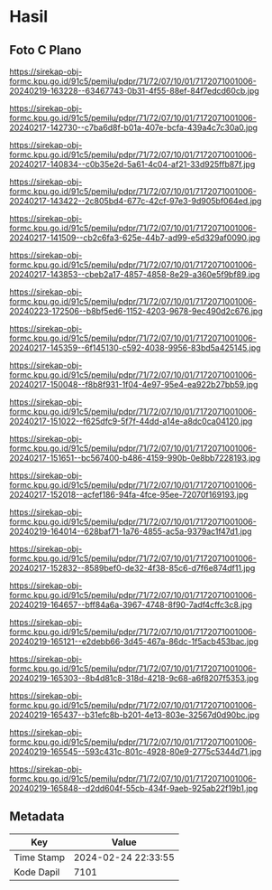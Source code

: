 # Hasil

## Foto C Plano

https://sirekap-obj-formc.kpu.go.id/91c5/pemilu/pdpr/71/72/07/10/01/7172071001006-20240219-163228--63467743-0b31-4f55-88ef-84f7edcd60cb.jpg

https://sirekap-obj-formc.kpu.go.id/91c5/pemilu/pdpr/71/72/07/10/01/7172071001006-20240217-142730--c7ba6d8f-b01a-407e-bcfa-439a4c7c30a0.jpg

https://sirekap-obj-formc.kpu.go.id/91c5/pemilu/pdpr/71/72/07/10/01/7172071001006-20240217-140834--c0b35e2d-5a61-4c04-af21-33d925ffb87f.jpg

https://sirekap-obj-formc.kpu.go.id/91c5/pemilu/pdpr/71/72/07/10/01/7172071001006-20240217-143422--2c805bd4-677c-42cf-97e3-9d905bf064ed.jpg

https://sirekap-obj-formc.kpu.go.id/91c5/pemilu/pdpr/71/72/07/10/01/7172071001006-20240217-141509--cb2c6fa3-625e-44b7-ad99-e5d329af0090.jpg

https://sirekap-obj-formc.kpu.go.id/91c5/pemilu/pdpr/71/72/07/10/01/7172071001006-20240217-143853--cbeb2a17-4857-4858-8e29-a360e5f9bf89.jpg

https://sirekap-obj-formc.kpu.go.id/91c5/pemilu/pdpr/71/72/07/10/01/7172071001006-20240223-172506--b8bf5ed6-1152-4203-9678-9ec490d2c676.jpg

https://sirekap-obj-formc.kpu.go.id/91c5/pemilu/pdpr/71/72/07/10/01/7172071001006-20240217-145359--6f145130-c592-4038-9956-83bd5a425145.jpg

https://sirekap-obj-formc.kpu.go.id/91c5/pemilu/pdpr/71/72/07/10/01/7172071001006-20240217-150048--f8b8f931-1f04-4e97-95e4-ea922b27bb59.jpg

https://sirekap-obj-formc.kpu.go.id/91c5/pemilu/pdpr/71/72/07/10/01/7172071001006-20240217-151022--f625dfc9-5f7f-44dd-a14e-a8dc0ca04120.jpg

https://sirekap-obj-formc.kpu.go.id/91c5/pemilu/pdpr/71/72/07/10/01/7172071001006-20240217-151651--bc567400-b486-4159-990b-0e8bb7228193.jpg

https://sirekap-obj-formc.kpu.go.id/91c5/pemilu/pdpr/71/72/07/10/01/7172071001006-20240217-152018--acfef186-94fa-4fce-95ee-72070f169193.jpg

https://sirekap-obj-formc.kpu.go.id/91c5/pemilu/pdpr/71/72/07/10/01/7172071001006-20240219-164014--628baf71-1a76-4855-ac5a-9379ac1f47d1.jpg

https://sirekap-obj-formc.kpu.go.id/91c5/pemilu/pdpr/71/72/07/10/01/7172071001006-20240217-152832--8589bef0-de32-4f38-85c6-d7f6e874df11.jpg

https://sirekap-obj-formc.kpu.go.id/91c5/pemilu/pdpr/71/72/07/10/01/7172071001006-20240219-164657--bff84a6a-3967-4748-8f90-7adf4cffc3c8.jpg

https://sirekap-obj-formc.kpu.go.id/91c5/pemilu/pdpr/71/72/07/10/01/7172071001006-20240219-165121--e2debb66-3d45-467a-86dc-1f5acb453bac.jpg

https://sirekap-obj-formc.kpu.go.id/91c5/pemilu/pdpr/71/72/07/10/01/7172071001006-20240219-165303--8b4d81c8-318d-4218-9c68-a6f8207f5353.jpg

https://sirekap-obj-formc.kpu.go.id/91c5/pemilu/pdpr/71/72/07/10/01/7172071001006-20240219-165437--b31efc8b-b201-4e13-803e-32567d0d90bc.jpg

https://sirekap-obj-formc.kpu.go.id/91c5/pemilu/pdpr/71/72/07/10/01/7172071001006-20240219-165545--593c431c-801c-4928-80e9-2775c5344d71.jpg

https://sirekap-obj-formc.kpu.go.id/91c5/pemilu/pdpr/71/72/07/10/01/7172071001006-20240219-165848--d2dd604f-55cb-434f-9aeb-925ab22f19b1.jpg


## Metadata

| Key        | Value               |
| ---------- | ------------------- |
| Time Stamp | 2024-02-24 22:33:55 |
| Kode Dapil | 7101                |




